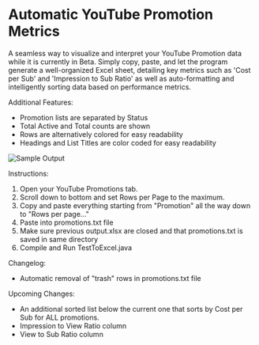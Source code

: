# Automatic YouTube Promotion Metrics

A seamless way to visualize and interpret your YouTube Promotion data while it is currently in Beta. Simply copy, paste, and let the program generate a well-organized Excel sheet, detailing key metrics such as 'Cost per Sub' and 'Impression to Sub Ratio' as well as auto-formatting and intelligently sorting data based on performance metrics.


Additional Features:
- Promotion lists are separated by Status
- Total Active and Total counts are shown
- Rows are alternatively colored for easy readability
- Headings and List Titles are color coded for easy readability

![Sample Output](https://github.com/Ranchy101/YouTube-Promotion-Metrics/assets/42690717/e4e24120-4c2f-43ea-8a06-dedbae4f1b90)

Instructions:
1. Open your YouTube Promotions tab.
2. Scroll down to bottom and set Rows per Page to the maximum.
3. Copy and paste everything starting from "Promotion" all the way down to "Rows per page..."
4. Paste into promotions.txt file
5. Make sure previous output.xlsx are closed and that promotions.txt is saved in same directory
6. Compile and Run TestToExcel.java

Changelog:
- Automatic removal of "trash" rows in promotions.txt file

Upcoming Changes:
- An additional sorted list below the current one that sorts by Cost per Sub for ALL promotions.
- Impression to View Ratio column
- View to Sub Ratio column
  
